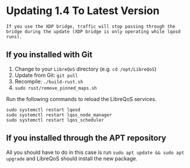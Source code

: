 # Updating 1.4 To Latest Version

```{warning}
If you use the XDP bridge, traffic will stop passing through the bridge during the update (XDP bridge is only operating while lqosd runs).
```

## If you installed with Git

1. Change to your `LibreQoS` directory (e.g. `cd /opt/LibreQoS`)
2. Update from Git: `git pull`
3. Recompile: `./build-rust.sh`
4. `sudo rust/remove_pinned_maps.sh`

Run the following commands to reload the LibreQoS services.

```shell
sudo systemctl restart lqosd
sudo systemctl restart lqos_node_manager
sudo systemctl restart lqos_scheduler
```

## If you installed through the APT repository

All you should have to do in this case is run `sudo apt update && sudo apt upgrade` and LibreQoS should install the new package.
